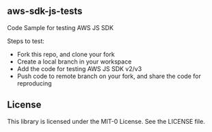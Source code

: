 ## aws-sdk-js-tests

Code Sample for testing AWS JS SDK

Steps to test:

- Fork this repo, and clone your fork
- Create a local branch in your workspace
- Add the code for testing AWS JS SDK v2/v3
- Push code to remote branch on your fork, and share the code for reproducing

## License

This library is licensed under the MIT-0 License. See the LICENSE file.
